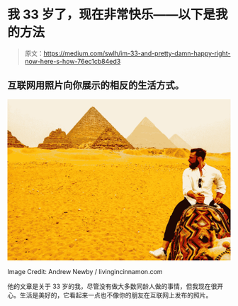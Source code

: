 # 我 33 岁了，现在非常快乐——以下是我的方法

> 原文：<https://medium.com/swlh/im-33-and-pretty-damn-happy-right-now-here-s-how-76ec1cb84ed3>

## 互联网用照片向你展示的相反的生活方式。

![](img/5a626db34699abbd7ada135fa5fd00b4.png)

Image Credit: Andrew Newby / livingincinnamon.com

他的文章是关于 33 岁的我，尽管没有做大多数同龄人做的事情，但我现在很开心。生活是美好的，它看起来一点也不像你的朋友在互联网上发布的照片。